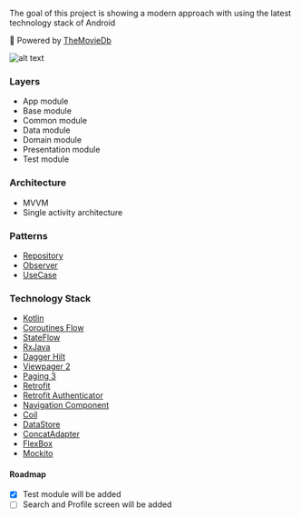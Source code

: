 The goal of this project is showing a modern approach with using the latest technology stack of Android

:dizzy: Powered by [TheMovieDb](https://www.themoviedb.org)
 
![alt text](https://cdn-images-1.medium.com/max/1200/1*vIR7iO-1GnY2xYxL6NiYkw.png)

### Layers

- App module
- Base module
- Common module
- Data module
- Domain module
- Presentation module
- Test module

### Architecture

- MVVM
- Single activity architecture

### Patterns

- [Repository](https://developer.android.com/jetpack/guide)
- [Observer](https://medium.com/better-programming/everything-to-should-understand-about-livedata-507dd83adea7)
- [UseCase](https://caminao.blog/how-to-implement-symbolic-representations/patterns/functional-patterns/use-case-patterns/)

### Technology Stack

- [Kotlin](https://kotlinlang.org)
- [Coroutines Flow](https://kotlinlang.org/docs/reference/coroutines/flow.html)
- [StateFlow](https://developer.android.com/kotlin/flow/stateflow-and-sharedflow)
- [RxJava](https://github.com/ReactiveX/RxJava)
- [Dagger Hilt](https://dagger.dev/hilt/)
- [Viewpager 2](https://developer.android.com/jetpack/androidx/releases/viewpager2)
- [Paging 3](https://developer.android.com/topic/libraries/architecture/paging/v3-overview)
- [Retrofit](https://square.github.io/retrofit/)
- [Retrofit Authenticator](https://square.github.io/okhttp/4.x/okhttp/okhttp3/-authenticator/)
- [Navigation Component](https://developer.android.com/guide/navigation/navigation-getting-started)
- [Coil](https://github.com/coil-kt/coil)
- [DataStore](https://developer.android.com/topic/libraries/architecture/datastore)
- [ConcatAdapter](https://developer.android.com/reference/androidx/recyclerview/widget/ConcatAdapter)
- [FlexBox](https://github.com/google/flexbox-layout)
- [Mockito](https://site.mockito.org)

#### Roadmap

- [x] Test module will be added
- [ ] Search and Profile screen will be added 
